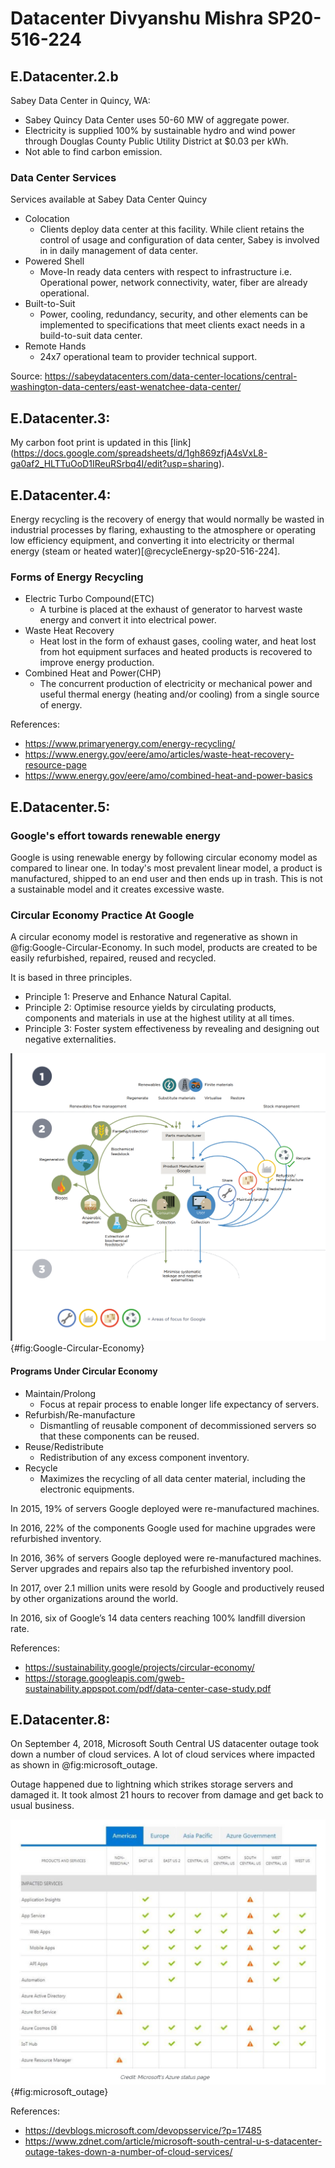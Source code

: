 # Datacenter Divyanshu Mishra SP20-516-224 

## E.Datacenter.2.b

Sabey Data Center in Quincy, WA:

* Sabey Quincy Data Center uses 50-60 MW of aggregate power.
* Electricity is supplied 100% by sustainable hydro and wind power 
  through Douglas County Public Utility District at $0.03 per kWh.
* Not able to find carbon emission. 

### Data Center Services

Services available at Sabey Data Center Quincy

* Colocation
    * Clients deploy data center at this facility. While client retains the control of 
      usage and configuration of data center, Sabey is involved in in daily management 
      of data center.  
* Powered Shell
    * Move-In ready data centers with respect to infrastructure i.e. Operational power,
      network connectivity, water, fiber are already operational.
* Built-to-Suit
    * Power, cooling, redundancy, security, and other elements can be implemented to 
      specifications that meet clients exact needs in a build-to-suit data center.
* Remote Hands
    * 24x7 operational team to provider technical support.

Source: <https://sabeydatacenters.com/data-center-locations/central-washington-data-centers/east-wenatchee-data-center/>

## E.Datacenter.3:

My carbon foot print is updated in this [link] (https://docs.google.com/spreadsheets/d/1gh869zfjA4sVxL8-ga0af2_HLTTuOoD1IReuRSrbq4I/edit?usp=sharing).

## E.Datacenter.4:

Energy recycling is the recovery of energy that would normally be wasted in industrial 
processes by flaring, exhausting to the atmosphere or operating low efficiency equipment, 
and converting it into electricity or thermal energy (steam or heated water)[@recycleEnergy-sp20-516-224].

### Forms of Energy Recycling

* Electric Turbo Compound(ETC)
    * A turbine is placed at the exhaust of generator to harvest waste energy and convert it into 
      electrical power.  
* Waste Heat Recovery
    * Heat lost in the form of exhaust gases, cooling water, and heat lost from hot equipment surfaces 
      and heated products is recovered to improve energy production.
* Combined Heat and Power(CHP)
    * The concurrent production of electricity or mechanical power and useful thermal energy 
      (heating and/or cooling) from a single source of energy.

References:

* <https://www.primaryenergy.com/energy-recycling/>
* <https://www.energy.gov/eere/amo/articles/waste-heat-recovery-resource-page>
* <https://www.energy.gov/eere/amo/combined-heat-and-power-basics>

## E.Datacenter.5:

### Google's effort towards renewable energy

Google is using renewable energy by following circular economy model as compared to linear one. In 
today's most prevalent linear model, a product is manufactured, shipped to an end user and then ends
up in trash. This is not a sustainable model and it creates excessive waste.

### Circular Economy Practice At Google

A circular economy model is restorative and regenerative as shown in @fig:Google-Circular-Economy. 
In such model, products are created to be easily refurbished, repaired, reused and recycled.

It is based in three principles.

* Principle 1: Preserve and Enhance Natural Capital.
* Principle 2: Optimise resource yields by circulating products, components and materials in use 
  at the highest utility at all times.
* Principle 3: Foster system effectiveness by revealing and designing out negative externalities.  

![Google Circular Economy [@www-image-google-circular-economy-sp20-516-224]](images/Google_Circular_Economy.png){#fig:Google-Circular-Economy} 

#### Programs Under Circular Economy

* Maintain/Prolong
    * Focus at repair process to enable longer life expectancy of servers.
* Refurbish/Re-manufacture
    * Dismantling of reusable component of decommissioned servers so that these components can be
      reused.
* Reuse/Redistribute
    * Redistribution of any excess component inventory.
* Recycle
    * Maximizes the recycling of all data center material, including the electronic equipments. 

In 2015, 19% of servers Google deployed were re-manufactured machines. 

In 2016, 22% of the components Google used for machine upgrades were refurbished inventory.

In 2016, 36% of servers Google deployed were re-manufactured machines. Server upgrades and repairs also 
tap the refurbished inventory pool.

In 2017, over 2.1 million units were resold by Google and productively reused by other organizations 
around the world.

In 2016, six of Google’s 14 data centers reaching 100% landfill diversion rate.

References:

* <https://sustainability.google/projects/circular-economy/>
* <https://storage.googleapis.com/gweb-sustainability.appspot.com/pdf/data-center-case-study.pdf>

## E.Datacenter.8:

On September 4, 2018, Microsoft South Central US datacenter outage took down a number of cloud services.
A lot of cloud services where impacted as shown in @fig:microsoft_outage.

Outage happened due to lightning which strikes storage servers and damaged it. It took almost 21 hours 
to recover from damage and get back to usual business. 

![Microsoft Outage [@www-microsoft-outage-sp20-516-224]](images/microsoft_outage.png){#fig:microsoft_outage}  

References:

* <https://devblogs.microsoft.com/devopsservice/?p=17485>
* <https://www.zdnet.com/article/microsoft-south-central-u-s-datacenter-outage-takes-down-a-number-of-cloud-services/>
